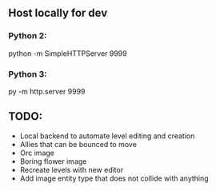## Host locally for dev

### Python 2:
python -m SimpleHTTPServer 9999

### Python 3:
py -m http.server 9999

## TODO:
* Local backend to automate level editing and creation
* Allies that can be bounced to move
* Orc image
* Boring flower image
* Recreate levels with new editor
* Add image entity type that does not collide with anything
